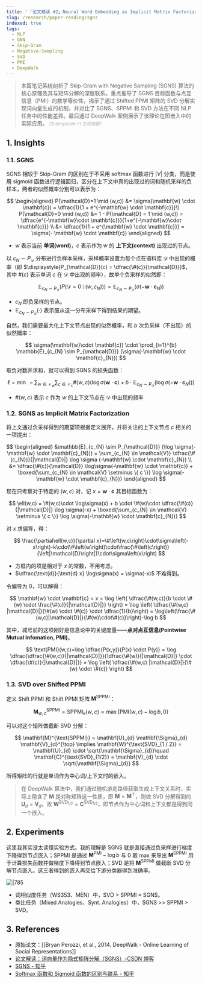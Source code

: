 ```yaml
---
title: '「论文精读 #2」Neural Word Embedding as Implicit Matrix Factorization'
slug: /research/paper-reading/sgns
indexed: true
tags:
  - NLP
  - GNN
  - Skip-Gram
  - Negative-Sampling
  - SVD
  - PMI
  - DeepWalk
---
```


> 本篇笔记系统剖析了 Skip-Gram with Negative Sampling (SGNS) 算法的核心原理及其与矩阵分解的深层联系。重点推导了 SGNS 目标函数与点互信息（PMI）的数学等价性，揭示了通过 Shifted PPMI 矩阵的 SVD 分解实现词向量生成的机制，并对比了 SGNS、SPPMI 和 SVD 方法在不同 NLP 任务中的性能差异。最后通过 DeepWalk 案例展示了该理论在图嵌入中的实际应用。<small style="font-style: italic; opacity: 0.5">（由 deepseek-r1 生成摘要）</small>

<!-- more -->

## 1. Insights

### 1.1. SGNS

SGNS 相较于 Skip-Gram 的区别在于不采用 softmax 函数进行 $|V|$ 分类，而是使用 sigmoid 函数进行逻辑回归，区分在上下文中真的出现过的词和随机采样的负样本，两者的似然概率分别可以表示为：

$$
\begin{aligned}
P(\mathcal{D}=1 \mid (w,c)) &= \sigma(\mathbf{w} \cdot \mathbf{c}) = \dfrac{1}{1 + e^{-\mathbf{w} \cdot \mathbf{c}}}\\
P(\mathcal{D}=0 \mid (w,c)) &= 1 - P(\mathcal{D} = 1 \mid (w,c)) = \dfrac{e^{-\mathbf{w}\cdot \mathbf{c}}}{1+e^{-\mathbf{w}\cdot \mathbf{c}}} \\
&= \dfrac{1}{1 + e^{\mathbf{w} \cdot \mathbf{c}}} = \sigma(- \mathbf{w} \cdot \mathbf{c})
\end{aligned}
$$

- $w$ 表示当前 **单词(word)**，$c$ 表示作为 $w$ 的 **上下文(context)** 出现过的节点。

以 $c_{N} \sim P_{\mathcal{D}}$ 分布进行负样本采样，采样概率设置为每个点在语料库 $\mathcal{D}$ 中出现的概率（即 $\displaystyle{P_{\mathcal{D}}(c) = \dfrac{\#(c)}{\mathcal{D}}}$，其中 $\#(c)$ 表示单词 $c$ 在 $\mathcal{D}$ 中出现的频率），故单个负采样的似然即：

$$
\mathbb{E}_{c_{N} \sim P_{\mathcal{D}}} (P(\mathcal{D} = 0 \mid (w,c_{N}))) = \mathbb{E}_{c_{N} \sim P_{\mathcal{D}}} (\sigma(-\mathbf{w} \cdot \mathbf{c}_{N}))
$$

- $c_{N}$ 即负采样的节点。
- $\mathbb{E}_{c_{N} \sim P_{\mathcal{D}}}(\cdot)$ 表示服从这一分布采样下得到结果的期望。

自然，我们需要最大化上下文节点出现的似然概率，和 $b$ 次负采样（不出现）的似然概率：

$$
\sigma(\mathbf{w}\cdot \mathbf{c}) \cdot \prod_{i=1}^{b} \mathbb{E}_{c_{N} \sim P_{\mathcal{D}}} (\sigma(-\mathbf{w} \cdot \mathbf{c}_{N}))
$$

取负对数并求和，就可以得到 SGNS 的损失函数：

$$
\ell = \min\ -\sum_{w \in  \mathcal{V_{\text{w}}}} \sum_{c \in  \mathcal{V_\text{c}}} \#(w,c) (\log \sigma(\mathbf{w} \cdot \mathbf{c}) + b \cdot \mathbb{E}_{c_{N} \sim P_{\mathcal{D}} }( \log \sigma(-\mathbf{w} \cdot \mathbf{c}_{N})))
$$

- $\#(w,c)$ 表示 $c$ 作为 $w$ 的上下文节点在 $\mathcal{D}$ 中出现的频率

### 1.2. SGNS as Implicit Matrix Factorization

将上文通过负采样得到的期望项根据定义展开，并将关注的上下文节点 $c$ 相关的一项提出：

$$
\begin{aligned}
&\mathbb{E}_{c_{N} \sim P_{\mathcal{D}}} (\log \sigma(-\mathbf{w} \cdot \mathbf{c}_{N}))
= \sum_{c_{N} \in  \mathcal{V}} \dfrac{\#(c_{N})}{|\mathcal{D}|} \log \sigma (-\mathbf{w} \cdot \mathbf{c}_{N}) \\
&= \dfrac{\#(c)}{\mathcal{D}} \log\sigma(-\mathbf{w} \cdot \mathbf{c}) + \boxed{\sum_{c_{N} \in  \mathcal{V} \setminus \{ c \}} \log \sigma(-\mathbf{w} \cdot \mathbf{c}_{N})}
\end{aligned}
$$

现在只考察对于特定的 $(w,c)$ 对，记 $x=\mathbf{w} \cdot \mathbf{c}$ 其目标函数为：

$$
\ell(w,c) = \#(w,c)\cdot \log\sigma(x) + b \cdot \#(w)\cdot \dfrac{\#(c)}{|\mathcal{D}|} \log \sigma(-x) + \boxed{\sum_{c_{N} \in  \mathcal{V} \setminus \{ c \}} \log \sigma(-\mathbf{w} \cdot \mathbf{c}_{N})}
$$

对 $x$ 求偏导，得：

$$
\frac{\partial\ell(w,c)}{\partial x}=\#\left(w,c\right)\cdot\sigma\left(-x\right)-k\cdot\#\left(w\right)\cdot\frac{\#\left(c\right)}{\left|\mathcal{D}\right|}\cdot\sigma\left(x\right)
$$

- 方框内的项是相对于 $x$ 的常数，不用考虑。
- $\dfrac{\text{d}}{\text{d} x} \log\sigma(x) = \sigma(-x)$ 不难得到。

令偏导为 $0$，可以解得：

$$
\mathbf{w} \cdot \mathbf{c} = x
= \log \left( \dfrac{\#(w,c)}{b \cdot \#(w) \cdot \frac{\#(c)}{|\mathcal{D}|}} \right)
= \log \left( \dfrac{\#(w,c) |\mathcal{D}|}{\#(w) \cdot \#(c)} \cdot \dfrac{1}{b}\right)
= \log\left(\frac{\#(w,c)|\mathcal{D}|}{\#(w)\cdot\#(c)}\right)-\log b
$$

其中，减号前的这项刚好是信息论中的关键度量——**点对点互信息(Pointwise Mutual Infomation, PMI)**。

$$
\text{PMI}(w,c)=\log \dfrac{P(x,y)}{P(x) \cdot P(y)} = \log \dfrac{\dfrac{\#(w,c)}{|\mathcal{D}|}}{\dfrac{\#(w)}{|\mathcal{D}|} \cdot \dfrac{\#(c)}{|\mathcal{D}|}} = \log \left( \dfrac{\#(w,c) |\mathcal{D}|}{\#(w) \cdot \#(c)} \right)
$$

### 1.3. SVD over Shifted PPMI

定义 Shift PPMI 和 Shift PPMI 矩阵 $\mathbf{M}^{\text{SPPMI}}$：

$$
\mathbf{M}^{\text{SPPMI}}_{w,c} =  \text{SPPMI}_{k}(w,c) = \max \{ \text{PMI}(w,c) - \log b, 0 \}
$$

可以对这个矩阵做截断 SVD 分解：

$$
\mathbf{M}^{\text{SPPMI}} = \mathbf{U}_{d} \mathbf{\Sigma}_{d} \mathbf{V}_{d}^{\top}
\implies \mathbf{W}^{\text{SVD}_{1 / 2}} = \mathbf{U}_{d} \cdot \sqrt{\mathbf{\Sigma}_{d}}\quad \mathbf{C}^{\text{SVD}_{1/2}} = \mathbf{V}_{d} \cdot \sqrt{\mathbf{\Sigma}_{d}}
$$

所得矩阵的行就是单词作为中心词/上下文时的嵌入。

> 在 DeepWalk 算法中，我们通过随机游走路径获取生成上下文关系时，实际上隐含了 $\mathbf{M}$ 是对称矩阵这一性质，即 $\mathbf{M}=\mathbf{M}^{\top}$，则做 SVD 分解得到的 $\mathbf{U}_{d}=\mathbf{V}_{d}$，故 $\mathbf{W}^{\text{SVD}_{1/2}}=\mathbf{C}^{\text{SVD}_{1/2}}$，即节点作为中心词和上下文都是得到同一个嵌入。

## 2. Experiments

这里我其实没太读懂实验方式。我的理解是 SGNS 就是直接通过负采样进行梯度下降得到节点嵌入；SPPMI 是通过 $\mathbf{M}^{\text{PMI}}-\log b$ 与 $0$ 取 max 来导出 $\mathbf{M}^{\text{SPPMI}}$ 用于计算损失函数并做梯度下降得到节点嵌入；SVD 是将 $\mathbf{M}^{\text{SPPMI}}$ 做截断 SVD 分解节点嵌入。这三者得到的嵌入再交给下游分类器得到准确率。

![|785](https://img.memset0.cn/2025/01/27/KJx60Gj6.png)

- 词相似度任务（WS353、MEN）中，SVD > SPPMI ≈ SGNS。
- 类比任务（Mixed Analogies、Synt. Analogies）中，SGNS >> SPPMI > SVD。

## 3. References

- 原始论文：[[Bryan Perozzi, et al., 2014. DeepWalk - Online Learning of Social Representations]]
- [论文解读：词向量作为隐式矩阵分解（SGNS）-CSDN 博客](https://blog.csdn.net/rosefun96/article/details/108413273)
- [SGNS - 知乎](https://zhuanlan.zhihu.com/p/53250696)
- [Softmax 函数和 Sigmoid 函数的区别与联系 - 知乎](https://zhuanlan.zhihu.com/p/356976844)
